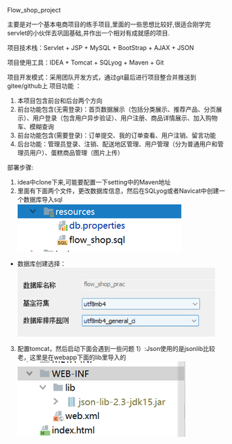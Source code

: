 Flow_shop_project

主要是对一个基本电商项目的练手项目,里面的一些思想比较好,很适合刚学完servlet的小伙伴去巩固基础,并作出一个相对有成就感的项目.

项目技术栈：Servlet + JSP + MySQL + BootStrap + AJAX + JSON

项目使用工具：IDEA + Tomcat + SQLyog + Maven + Git

项目开发模式：采用团队开发方式，通过git最后进行项目整合并推送到gitee/github上
项目功能 ：

1. 本项目包含前台和后台两个方向
2. 前台功能包含(无需登录)：首页数据展示（包括分类展示、推荐产品、分页展示）、用户登录（包含用户异步验证）、用户注册、商品详情展示、加入购物车、模糊查询
3. 前台功能包含(需要登录)：订单提交、我的订单查看、用户注销、留言功能
4. 后台功能：管理员登录、注销、配送地区管理、用户管理（分为普通用户和管理员用户）、蛋糕商品管理（图片上传）


部署步骤:

1. idea中clone下来,可能要配置一下setting中的Maven地址
2. 里面有下面两个文件，更改数据库信息，然后在SQLyog或者Navicat中创建一个数据库导入sql
![输入图片说明](1.png)
- 数据库创建选择：
![输入图片说明](2.png)
3. 配置tomcat，然后启动下面会遇到一些问题
    1）:Json使用的是jsonlib比较老，这里是在webapp下面的lib里导入的
![输入图片说明](3.png)
